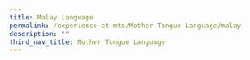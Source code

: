```yaml
---
title: Malay Language
permalink: /experience-at-mts/Mother-Tongue-Language/malay
description: ""
third_nav_title: Mother Tongue Language
---
```

